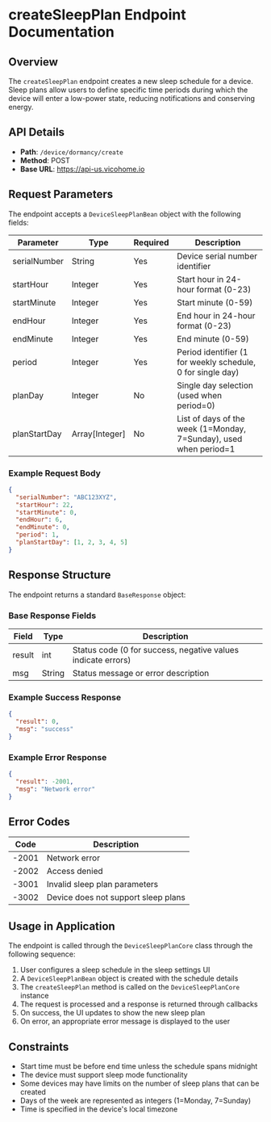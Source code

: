 # createSleepPlan Endpoint Documentation

## Overview
The `createSleepPlan` endpoint creates a new sleep schedule for a device. Sleep plans allow users to define specific time periods during which the device will enter a low-power state, reducing notifications and conserving energy.

## API Details
- **Path**: `/device/dormancy/create`
- **Method**: POST
- **Base URL**: https://api-us.vicohome.io

## Request Parameters
The endpoint accepts a `DeviceSleepPlanBean` object with the following fields:

| Parameter | Type | Required | Description |
|-----------|------|----------|-------------|
| serialNumber | String | Yes | Device serial number identifier |
| startHour | Integer | Yes | Start hour in 24-hour format (0-23) |
| startMinute | Integer | Yes | Start minute (0-59) |
| endHour | Integer | Yes | End hour in 24-hour format (0-23) |
| endMinute | Integer | Yes | End minute (0-59) |
| period | Integer | Yes | Period identifier (1 for weekly schedule, 0 for single day) |
| planDay | Integer | No | Single day selection (used when period=0) |
| planStartDay | Array[Integer] | No | List of days of the week (1=Monday, 7=Sunday), used when period=1 |

### Example Request Body
```json
{
  "serialNumber": "ABC123XYZ",
  "startHour": 22,
  "startMinute": 0,
  "endHour": 6,
  "endMinute": 0,
  "period": 1,
  "planStartDay": [1, 2, 3, 4, 5]
}
```

## Response Structure
The endpoint returns a standard `BaseResponse` object:

### Base Response Fields
| Field | Type | Description |
|-------|------|-------------|
| result | int | Status code (0 for success, negative values indicate errors) |
| msg | String | Status message or error description |

### Example Success Response
```json
{
  "result": 0,
  "msg": "success"
}
```

### Example Error Response
```json
{
  "result": -2001,
  "msg": "Network error"
}
```

## Error Codes
| Code | Description |
|------|-------------|
| -2001 | Network error |
| -2002 | Access denied |
| -3001 | Invalid sleep plan parameters |
| -3002 | Device does not support sleep plans |

## Usage in Application
The endpoint is called through the `DeviceSleepPlanCore` class through the following sequence:
1. User configures a sleep schedule in the sleep settings UI
2. A `DeviceSleepPlanBean` object is created with the schedule details
3. The `createSleepPlan` method is called on the `DeviceSleepPlanCore` instance
4. The request is processed and a response is returned through callbacks
5. On success, the UI updates to show the new sleep plan
6. On error, an appropriate error message is displayed to the user

## Constraints
- Start time must be before end time unless the schedule spans midnight
- The device must support sleep mode functionality
- Some devices may have limits on the number of sleep plans that can be created
- Days of the week are represented as integers (1=Monday, 7=Sunday)
- Time is specified in the device's local timezone